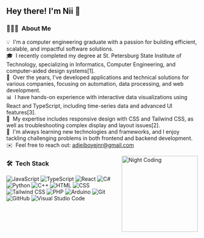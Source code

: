 <h2>Hey there! I'm Nii 👋</h2>

### 👨🏻‍💻 &nbsp;About Me

💡 &nbsp;I'm a computer engineering graduate with a passion for building efficient, scalable, and impactful software solutions.  
🎓 &nbsp;I recently completed my degree at St. Petersburg State Institute of Technology, specializing in Informatics, Computer Engineering, and computer-aided design systems[1].  
🚀 &nbsp;Over the years, I've developed applications and technical solutions for various companies, focusing on automation, data processing, and web development.  
📊 &nbsp;I have hands-on experience with interactive data visualizations using React and TypeScript, including time-series data and advanced UI features[3].  
🎯 &nbsp;My expertise includes responsive design with CSS and Tailwind CSS, as well as troubleshooting complex display and layout issues[2].  
🌱 &nbsp;I'm always learning new technologies and frameworks, and I enjoy tackling challenging problems in both frontend and backend development.  
✉️ &nbsp;Feel free to reach out: adjeiboyejnr@gmail.com

<img alt="Night Coding" src="https://camo.githubusercontent.com/d3a9f3a787ffc69aa73aa0a5cb5a29b968b823b62d80f7b589a705664dde9e2b/68747470733a2f2f7777772e627970656f706c652e636f6d2f77702d636f6e74656e742f75706c6f6164732f323031392f30332f70656f706c652d61742d776f726b2e676966" width="200px" height="200px" align="right"/>

### 🛠 &nbsp;Tech Stack

![JavaScript](https://img.shields.io/badge/-JavaScript-05122A?style=flat&logo=javascript)
![TypeScript](https://img.shields.io/badge/-TypeScript-05122A?style=flat&logo=typescript)
![React](https://img.shields.io/badge/-React-05122A?style=flat&logo=react)
![C#](https://img.shields.io/badge/-C%23-05122A?style=flat&logo=c-sharp)
![Python](https://img.shields.io/badge/-Python-05122A?style=flat&logo=python)
![C++](https://img.shields.io/badge/-C++-05122A?style=flat&logo=C%2B%2B&logoColor=00599C)
![HTML](https://img.shields.io/badge/-HTML-05122A?style=flat&logo=HTML5)
![CSS](https://img.shields.io/badge/-CSS-05122A?style=flat&logo=CSS3&logoColor=1572B6)
![Tailwind CSS](https://img.shields.io/badge/-TailwindCSS-05122A?style=flat&logo=tailwind-css)
![PHP](https://img.shields.io/badge/-PHP-05122A?style=flat&logo=php)
![Arduino](https://img.shields.io/badge/-Arduino-05122A?style=flat&logo=arduino)
![Git](https://img.shields.io/badge/-Git-05122A?style=flat&logo=git)
![GitHub](https://img.shields.io/badge/-GitHub-05122A?style=flat&logo=github)
![Visual Studio Code](https://img.shields.io/badge/-VS%20Code-05122A?style=flat&logo=visual-studio-code&logoColor=007ACC)
